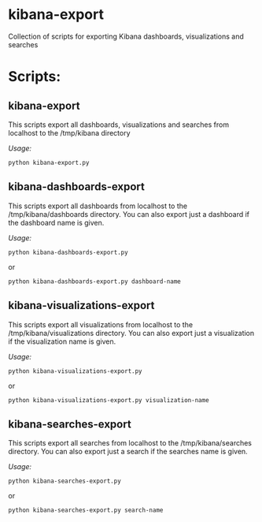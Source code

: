 # kibana-export

Collection of scripts for exporting Kibana dashboards, visualizations and searches

# Scripts:

## kibana-export 

This scripts export all dashboards, visualizations and searches from localhost to the /tmp/kibana directory

*Usage:*

```
python kibana-export.py
```

## kibana-dashboards-export 

This scripts export all dashboards from localhost to the /tmp/kibana/dashboards directory. You can also export just a dashboard if the dashboard name is given.

*Usage:*

```
python kibana-dashboards-export.py
```
or

```
python kibana-dashboards-export.py dashboard-name
```
## kibana-visualizations-export 

This scripts export all visualizations from localhost to the /tmp/kibana/visualizations directory. You can also export just a visualization if the visualization name is given.

*Usage:*

```
python kibana-visualizations-export.py
```

or

```
python kibana-visualizations-export.py visualization-name
```

## kibana-searches-export 

This scripts export all searches from localhost to the /tmp/kibana/searches directory. You can also export just a search if the searches name is given.

*Usage:*

```
python kibana-searches-export.py
```

or

```
python kibana-searches-export.py search-name
```
